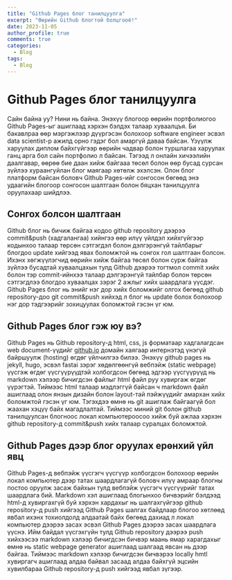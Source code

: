```yaml
---
title: "Github Pages блог танилцуулга"
excerpt: "Өөрийн Github блогтой болцгооё!"
date: 2023-11-05
author_profile: true
comments: true
categories:
  - Blog
tags:
  - Blog
---
```

# Github Pages блог танилцуулга
Сайн байна уу? Нини нь байна. Энэхүү блогоор өөрийн портфолиогоо Github Pages-ыг ашиглаад хэрхэн бэлдэх талаар хуваалцъя. Би бакавлраа өөр мэргэжлээр дүүргэсэн болохоор software engineer эсвэл data scientist-р ажилд орно гэдэг бол амаргүй даваа байсан. Үзүүлж харуулах диплом байхгүйгээр өөрийн чадвар болон туршлагаа харуулах ганц арга бол сайн портфолио л байсан. Тэгээд л онлайн хичээлийн даалгавар, өөрөө бие даан хийж байгааа төсөл болон өөр бусад сурсан зүйлээ хураангуйлан блог маягаар хөтөлж эхэлсэн. Олон блог платформ байсан боловч Github Pages-ийг сонгосон бөгөөд энэ удаагийн блогоор сонгосон шалтгаан болон бяцхан танилцуулга оруулахаар шийдлээ.

## Сонгох болсон шалтгаан

Github блог нь бичиж байгаа кодоо github repository дээрээ commit&push (хадгалангаа) хийнгээ өөр илүү үйлдэл хийхгүйгээр кодынхоо талаар төрсөн сэтгэгдэл болон дэлгэрэнгүй тайлбарыг блогдоо update хийгээд явах боломжтой нь сонгох гол шалтгаан болсон. Ихэнх хөгжүүлэгчид өөрийн хийж байгаа төсөл болон сурж байгаа зүйлээ бусадтай хуваалцахын тулд Github дээрээ тогтмол commit хийх болон тэр commit-ийнхээ талаар дэлгэрэнгүй тайлбар болон төрсөн сэтгэгдлээ блогдоо хуваалцах зэрэг 2 ажлыг хийх шаардлага үүсдэг. Github Pages блог нь энийг нэг дор хийх боломжийг олгоx бөгөөд github repository-доо git commit&push хийхэд л блог нь update болох болохоор нэг дор тэдгээрийг зохицуулах боломжтой гэсэн үг юм.

## Github Pages блог гэж юу вэ?

Github Pages нь Github repository-д html, css, js форматаар хадгалагдсан web document-үүдийг [github.io](http://github.io) домайн хаягаар интернэтэд үнэгүй байршуулж (hosting) өгдөг үйлчилгээ билээ. Энэхүү github pages нь jekyll, hugo, эсвэл fastai зэрэг хөдөлгөөнгүй вебпэйж (static webpage) үүсгэж өгдөг үүсгүүрүүдтэй холбогдсон бөгөөд эдгээр үүсгүүрүүд нь markdown хэлээр бичигдсэн файлыг html файл руу хувиргаж өгдөг үүрэгтэй. Тиймээс html талаар мэдлэггүй байсан ч markdown файл ашиглаад олон янзын дизайн болон layout-тай пэйжүүдийг амархан хийх боломжтой гэсэн үг юм. Тэгэхдээ өмнө нь git ашиглаж байгаагүй бол жаахан хэцүү байх магадлалтай. Тиймээс миний git болон github танилцуулсан блогноос локал компьютероосоо хийж буй ажлаа хэрхэн github repository-д commit&push хийх талаар суралцах боломжтой.

## Github Pages дээр блог оруулах ерөнхий үйл явц

Github Pages-д вебпэйж үүсгэгч үүсгүүр холбогдсон болохоор өөрийн локал компьютер дээр татах шаардлагагүй боловч илүү амраар блогны постоо оруулж засаж байхын тулд вебпэйж үүсгэгч үүсгүүрийг татах шаардлага бий. Markdown хэл ашиглаад блогынхоо бичвэрийг бэлдээд html-д хувиргахгүй буй хэрхэн хардахыг нь шалгахгүйгээр github repository-д push хийгээд Github Pages шалгах байдлаар блогоо хөтлөөд явбал ихэнх тохиолдолд алдаатай байх бөгөөд дахиад л локал компьютер дээрээ засах эсвэл Github Pages дээрээ засах шаардлага үүснэ. Ийм байдал үүсгэхгүйн тулд Github repository дээрээ push хийхээсээ markdown хэлээр бичигдсэн бичвэр маань ямар харагдахыг өмнө нь static webpage generator ашиглаад шалгаад явсан нь дээр байгаа. Тиймээс markdown хэлээр бичигдсэн бичвэрээ locally hmtl хувиргагч ашиглаад алдаа байвал засаад алдаа байхгүй эцсийн хувилбараа Github repository-д push хийгээд явбал зүгээр.
